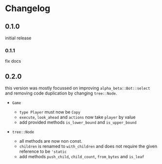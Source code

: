 # Changelog

## 0.1.0

initial release

### 0.1.1

fix docs

## 0.2.0

this version was mostly focussed on improving `alpha_beta::Bot::select` and removing code duplication by changing `tree::Node`.

- `Game`
  - `type Player` must now be `Copy`
  - `execute`, `look_ahead` and `actions` now take `player` by value
  - add provided methods `is_lower_bound` and `is_upper_bound`

- `tree::Node`
  - all methods are now non const.
  - `children` is renamed to `with_children` and does not require the given reference to be `'static`
  - add methods `push_child`, `child_count`, `from_bytes` and `is_leaf`
